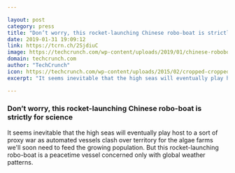```yaml
---

layout: post
category: press
title: "Don’t worry, this rocket-launching Chinese robo-boat is strictly for science"
date: 2019-01-31 19:09:12
link: https://tcrn.ch/2SjdiuC
image: https://techcrunch.com/wp-content/uploads/2019/01/chinese-roboboat.jpg?w=658
domain: techcrunch.com
author: "TechCrunch"
icon: https://techcrunch.com/wp-content/uploads/2015/02/cropped-cropped-favicon-gradient.png?w=180
excerpt: "It seems inevitable that the high seas will eventually play host to a sort of proxy war as automated vessels clash over territory for the algae farms we'll soon need to feed the growing population. But this rocket-launching robo-boat is a peacetime vessel concerned only with global weather patterns."

---
```


### Don’t worry, this rocket-launching Chinese robo-boat is strictly for science

It seems inevitable that the high seas will eventually play host to a sort of proxy war as automated vessels clash over territory for the algae farms we'll soon need to feed the growing population. But this rocket-launching robo-boat is a peacetime vessel concerned only with global weather patterns.